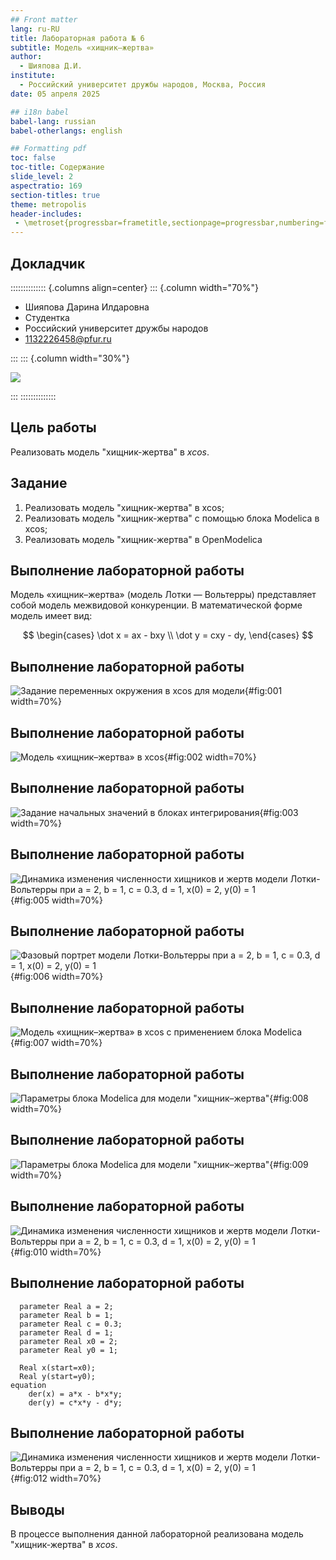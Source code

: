 ```yaml
---
## Front matter
lang: ru-RU
title: Лабораторная работа № 6
subtitle: Модель «хищник–жертва»
author:
  - Шияпова Д.И.
institute:
  - Российский университет дружбы народов, Москва, Россия
date: 05 апреля 2025

## i18n babel
babel-lang: russian
babel-otherlangs: english

## Formatting pdf
toc: false
toc-title: Содержание
slide_level: 2
aspectratio: 169
section-titles: true
theme: metropolis
header-includes:
 - \metroset{progressbar=frametitle,sectionpage=progressbar,numbering=fraction}
---
```



## Докладчик

:::::::::::::: {.columns align=center}
::: {.column width="70%"}

  * Шияпова Дарина Илдаровна
  * Студентка
  * Российский университет дружбы народов
  * [1132226458@pfur.ru](mailto:1132226458@pfur.ru)


:::
::: {.column width="30%"}

![](./image/dishiyapova.jpeg)

:::
::::::::::::::

## Цель работы

Реализовать модель "хищник-жертва" в *xcos*.

## Задание

1. Реализовать модель "хищник-жертва" в xcos;
2. Реализовать модель "хищник-жертва" с помощью блока Modelica в xcos;
3. Реализовать модель "хищник-жертва" в OpenModelica

## Выполнение лабораторной работы

Модель «хищник–жертва» (модель Лотки — Вольтерры) представляет собой модель
межвидовой конкуренции. В математической
форме модель имеет вид:

$$
\begin{cases}
  \dot x = ax - bxy \\
  \dot y = cxy - dy,
\end{cases}
$$

## Выполнение лабораторной работы

![Задание переменных окружения в xcos для модели](image/1.png){#fig:001 width=70%}

## Выполнение лабораторной работы

![Модель «хищник–жертва» в xcos](image/2.png){#fig:002 width=70%}

## Выполнение лабораторной работы

![Задание начальных значений в блоках интегрирования](image/3.png){#fig:003 width=70%}

## Выполнение лабораторной работы

![Динамика изменения численности хищников и жертв модели Лотки-Вольтерры при $a = 2, b = 1, c = 0.3, d = 1, x(0) = 2, y(0) = 1$](image/5.png){#fig:005 width=70%}

## Выполнение лабораторной работы

![Фазовый портрет модели Лотки-Вольтерры при $a = 2, b = 1, c = 0.3, d = 1, x(0) = 2, y(0) = 1$](image/6.png){#fig:006 width=70%}

## Выполнение лабораторной работы

![Модель «хищник–жертва» в xcos с применением блока Modelica](image/7.png){#fig:007 width=70%}

## Выполнение лабораторной работы

![Параметры блока Modelica для модели "хищник–жертва"](image/8.png){#fig:008 width=70%}

## Выполнение лабораторной работы

![Параметры блока Modelica для модели "хищник–жертва"](image/9.png){#fig:009 width=70%}

## Выполнение лабораторной работы

![Динамика изменения численности хищников и жертв модели Лотки-Вольтерры при $a = 2, b = 1, c = 0.3, d = 1, x(0) = 2, y(0) = 1$](image/10.png){#fig:010 width=70%}

## Выполнение лабораторной работы

```
  parameter Real a = 2;
  parameter Real b = 1;
  parameter Real c = 0.3;
  parameter Real d = 1;
  parameter Real x0 = 2;
  parameter Real y0 = 1;

  Real x(start=x0);
  Real y(start=y0);
equation
    der(x) = a*x - b*x*y;
    der(y) = c*x*y - d*y;
```

## Выполнение лабораторной работы

![Динамика изменения численности хищников и жертв модели Лотки-Вольтерры при $a = 2, b = 1, c = 0.3, d = 1, x(0) = 2, y(0) = 1$](image/12.png){#fig:012 width=70%}

## Выводы

В процессе выполнения данной лабораторной реализована модель "хищник-жертва" в *xcos*.
